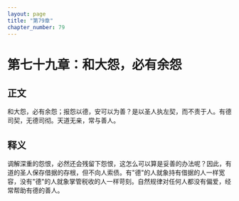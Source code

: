 ```yaml
---
layout: page
title: "第79章"
chapter_number: 79
---
```


# 第七十九章：和大怨，必有余怨

## 正文
和大怨，必有余怨；报怨以德，安可以为善？是以圣人执左契，而不责于人。有德司契，无德司彻。天道无亲，常与善人。

## 释义
调解深重的怨恨，必然还会残留下怨恨，这怎么可以算是妥善的办法呢？因此，有道的圣人保存借据的存根，但不向人索债。有"德"的人就象持有借据的人一样宽容，没有"德"的人就象掌管税收的人一样苛刻。自然规律对任何人都没有偏爱，经常帮助有德的善人。
